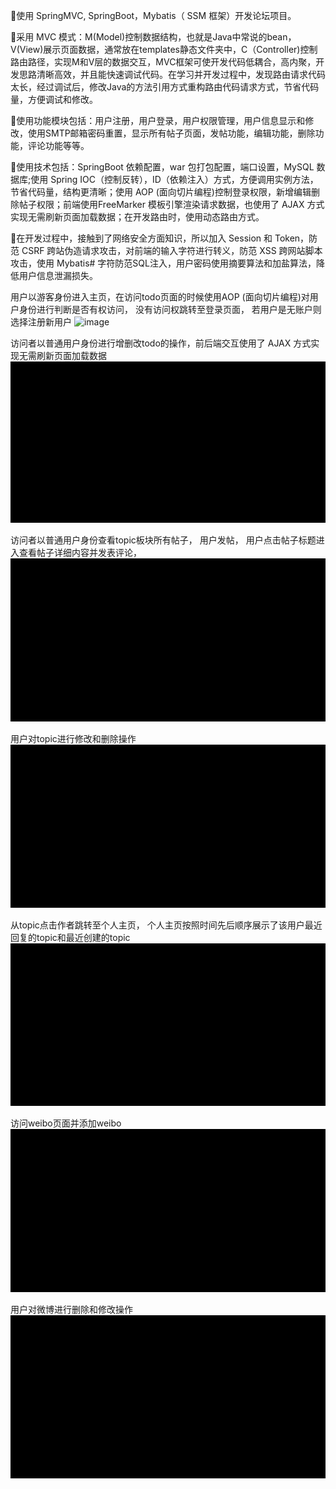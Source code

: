 使用 SpringMVC, SpringBoot，Mybatis（ SSM 框架）开发论坛项目。

采用 MVC 模式：M(Model)控制数据结构，也就是Java中常说的bean，V(View)展示页面数据，通常放在templates静态文件夹中，C（Controller)控制路由路径，实现M和V层的数据交互，MVC框架可使开发代码低耦合，高内聚，开发思路清晰高效，并且能快速调试代码。在学习并开发过程中，发现路由请求代码太长，经过调试后，修改Java的方法引用方式重构路由代码请求方式，节省代码量，方便调试和修改。

使用功能模块包括：用户注册，用户登录，用户权限管理，用户信息显示和修改，使用SMTP邮箱密码重置，显示所有帖子页面，发帖功能，编辑功能，删除功能，评论功能等等。

使用技术包括：SpringBoot 依赖配置，war 包打包配置，端口设置，MySQL 数据库;使用 Spring IOC（控制反转），ID（依赖注入）方式，方便调用实例方法，节省代码量，结构更清晰；使用 AOP (面向切片编程)控制登录权限，新增编辑删除帖子权限；前端使用FreeMarker 模板引擎渲染请求数据，也使用了 AJAX 方式实现无需刷新页面加载数据；在开发路由时，使用动态路由方式。

在开发过程中，接触到了网络安全方面知识，所以加入 Session 和 Token，防范 CSRF 跨站伪造请求攻击，对前端的输入字符进行转义，防范 XSS 跨网站脚本攻击，使用 Mybatis# 字符防范SQL注入，用户密码使用摘要算法和加盐算法，降低用户信息泄漏损失。

用户以游客身份进入主页，在访问todo页面的时候使用AOP (面向切片编程)对用户身份进行判断是否有权访问，
没有访问权跳转至登录页面，
若用户是无账户则选择注册新用户
![image](https://github.com/remi1993/weibo/blob/master/picture/1.%E6%B3%A8%E5%86%8C%E7%99%BB%E5%BD%95.gif)

访问者以普通用户身份进行增删改todo的操作，前后端交互使用了 AJAX 方式实现无需刷新页面加载数据
![image](https://github.com/remi1993/weibo/blob/master/picture/2.todo2.gif)

访问者以普通用户身份查看topic板块所有帖子，
用户发帖，
用户点击帖子标题进入查看帖子详细内容并发表评论，
![image](https://github.com/remi1993/weibo/blob/master/picture/3.topic.gif)

用户对topic进行修改和删除操作
![image](https://github.com/remi1993/weibo/blob/master/picture/3.topic%E5%88%A0%E6%94%B9.gif)

从topic点击作者跳转至个人主页，
个人主页按照时间先后顺序展示了该用户最近回复的topic和最近创建的topic
![image](https://github.com/remi1993/weibo/blob/master/picture/3.topic%E8%B7%B3%E8%BD%AC%E4%B8%AA%E4%BA%BA%E4%B8%BB%E9%A1%B5.gif)

访问weibo页面并添加weibo
![image](https://github.com/remi1993/weibo/blob/master/picture/4.weibo.gif)

用户对微博进行删除和修改操作
![image](https://github.com/remi1993/weibo/blob/master/picture/4.weibo%E5%88%A0%E6%94%B9.gif)
